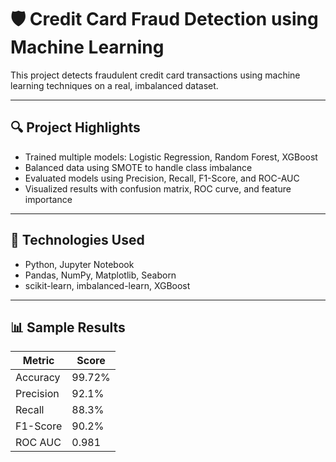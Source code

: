 # 🛡️ Credit Card Fraud Detection using Machine Learning

This project detects fraudulent credit card transactions using machine learning techniques on a real, imbalanced dataset.

---

## 🔍 Project Highlights

- Trained multiple models: Logistic Regression, Random Forest, XGBoost
- Balanced data using SMOTE to handle class imbalance
- Evaluated models using Precision, Recall, F1-Score, and ROC-AUC
- Visualized results with confusion matrix, ROC curve, and feature importance

---

## 🧰 Technologies Used

- Python, Jupyter Notebook
- Pandas, NumPy, Matplotlib, Seaborn
- scikit-learn, imbalanced-learn, XGBoost

---

## 📊 Sample Results

| Metric      | Score     |
|-------------|-----------|
| Accuracy    | 99.72%    |
| Precision   | 92.1%     |
| Recall      | 88.3%     |
| F1-Score    | 90.2%     |
| ROC AUC     | 0.981     |


